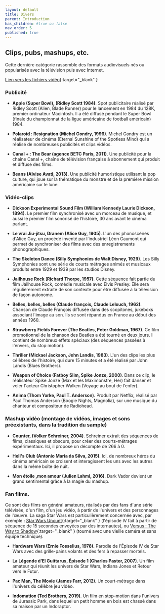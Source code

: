 ```yaml
---
layout: default
title: Divers
parent: Introduction
has_children: #true ou false
nav_order: 5
published: true
---
```

## Clips, pubs, mashups, etc.
Cette dernière catégorie rassemble des formats audiovisuels nés ou popularisés avec la télévision puis avec Internet.

[Lien vers les fichiers vidéo](https://drive.google.com/drive/folders/1L9U5L-y_hYOb1n4jHVHcVWu_wfe173_S?usp=drive_link){:target="_blank" }

### Publicité 
- **Apple (Super Bowl), (Ridley Scott 1984)**. Spot publicitaire réalisé par Ridley Scott (Alien, Blade Runner) pour le lancement en 1984 du 128K, premier ordinateur Macintosh. Il a été diffusé pendant le Super Bowl (finale du championnat de la ligue américaine de football américain) 1984.

- **Polaroid : Resignation (Michel Gondry, 1996)**. Michel Gondry est un réalisateur de cinéma (Eternal Sunshine of the Spotless Mind) qui a réalisé de nombreuses publicités et clips vidéos.

- **Canal + : The Bear (agence BETC Paris, 2011)**. Une publicité pour la chaîne Canal +, chaîne de télévision française à abonnement qui produit et diffuse des films.

- **Beans (Alvise Avati, 2013)**. Une publicité humoristique utilisant la pop culture, qui joue sur la thématique du monstre et de la première mission américaine sur le lune. 

### Vidéo-clips 
- **Dickson Experimental Sound Film (William Kennedy Laurie Dickson, 1894)**. Le premier film synchronisé avec un morceau de musique, et aussi le premier film sonorisé de l’histoire, 30 ans avant le cinéma parlant. 

- **Le vrai Jiu-jitsu, Dranem (Alice Guy, 1905)**. L'un des phonoscènes d'Alice Guy, un procédé inventé par l'industriel Léon Gaumont qui permet de synchroniser des films avec des enregistrements phonographiques.

- **The Skeleton Dance (Silly Symphonies de Walt Disney, 1929)**. Les Silly Symphonies sont une série de courts métrages animés et musicaux produits entre 1929 et 1939 par les studios Disney. 

- **Jailhouse Rock (Richard Thorpe, 1957)**. Cette séquence fait partie du film Jailhouse Rock, comédie musicale avec Elvis Presley. Elle sera régulièrement extraite de son contexte pour être diffusée à la télévision de façon autonome.

- **Belles, belles, belles (Claude françois, Claude Lelouch, 1962)**. Chanson de Claude François diffusée dans des scopitones,  jukeboxs associant l'image au son. Ils se sont répandus en France au début des années 1960.

- **Strawberry Fields Forever (The Beatles, Peter Goldman, 1967)**. Ce film promotionnel de la chanson des Beatles a été tourné en deux jours. Il contient de nombreux effets spéciaux (des séquences passées à l'envers, du stop motion).

- **Thriller (Mickael Jackson, John Landis, 1983)**. L'un des clips les plus célèbres de l'histoire, qui dure 15 minutes et a été réalisé par John Landis (Blues Brothers).

- **Weapon of Choice (Fatboy Slim, Spike Jonze, 2000)**. Dans ce clip, le réalisateur Spike Jonze (Max et les Maximonstre, Her) fait danser et voler l'acteur Christopher Walken (Voyage au bout de l'enfer).

- **Anima (Thom Yorke, Paul T. Anderson)**. Produit par Netflix, réalisé par Paul Thomas Anderson (Boogie Nights, Magnolia), sur une musique du chanteur et compositeur de Radiohead.

### Mashup vidéo (montage de vidéos, images et sons préexistants, dans la tradition du sample)
- **Counter, (Volker Schreiner, 2004)**. Schreiner extrait des séquences de films, classiques et obscurs, pour créer des courts-métrages expérimentaux. Ici, il propose un décompte de 266 à 0. 

- **Hell's Club (Antonio Maria da Silva, 2015)**. Ici, de nombreux héros du cinéma américain se croisent et interagissent les uns avec les autres dans la même boîte de nuit.

- **Mon étoile ,mon amour (Julien Lahmi, 2016)**. Dark Vador devient un grand sentimental grâce à la magie du mashup. 
### Fan films. 
Ce sont des films en général amateurs, réalisés par des fans d'une série télévisée, d'un film, d'un jeu vidéo, à partir de l'univers et des personnages de l'œuvre. La saga Star Wars est particulièrement concernée avec, par exemple : [Star Wars Uncunt](https://youtu.be/7ezeYJUz-84){:target="_blank" } (l'épisode IV fait à partir de séquence de 15 secondes envoyées par des internautes), ou [Versus : The Way to Shadow](https://www.youtube.com/watch?v=AfKpJafUyVM){:target="_blank" } (tourné avec une vieille caméra et sans équipe technique).

- **Hardware Wars (Ernie Fosselius, 1978)**. Parodie de l'Épisode IV de Star Wars avec des grille-pains volants et des fers à repasser mortels.

- **La Légende d’El Guittarus, Épisode 1 (Charles Pastor, 2007)**. Un film amateur qui réunit les univers de Star Wars, Indiana Jones et Retour vers le Futur.

- **Pac Man, The Movie (James Farr, 2012)**. Un court-métrage dans l'univers du célèbre jeu vidéo.

- **Indomation (Ted Brothers, 2019)**. Un film en stop-motion dans l'univers de Jurassic Park, dans lequel un petit homme en bois est chassé dans sa maison par un Indoraptor.
